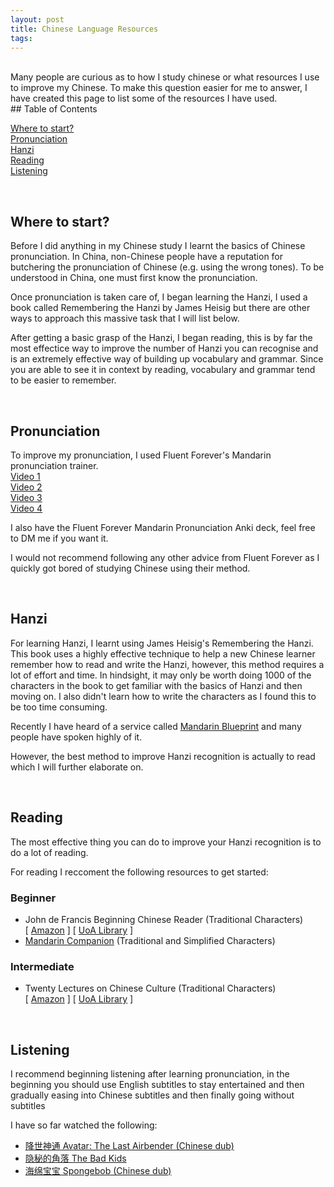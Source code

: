 ```yaml
---
layout: post
title: Chinese Language Resources
tags: 
---
```



<br>
Many people are curious as to how I study chinese or what resources I use to improve my Chinese. To make this question easier for me to answer, I have created this page to list some of the resources I have used. 

<br>
## Table of Contents

[Where to start?](#where-to-start)\
[Pronunciation](#pronunciation)\
[Hanzi](#hanzi)\
[Reading](#reading)\
[Listening](#listening)


<br>

## Where to start?
Before I did anything in my Chinese study I learnt the basics of Chinese pronunciation. In China, non-Chinese people have a reputation for butchering the pronunciation of Chinese (e.g. using the wrong tones). To be understood in China, one must first know the pronunciation.

Once pronunciation is taken care of, I began learning the Hanzi, I used a book called Remembering the Hanzi by James Heisig but there are other ways to approach this massive task that I will list below.

After getting a basic grasp of the Hanzi, I began reading, this is by far the most effectice way to improve the number of Hanzi you can recognise and is an extremely effective way of building up vocabulary and grammar. Since you are able to see it in context by reading, vocabulary and grammar tend to be easier to remember.

<br>

## Pronunciation
To improve my pronunciation, I used Fluent Forever's Mandarin pronunciation trainer.\
[Video 1](https://www.youtube.com/watch?v=W-jbT0nw8LA)\
[Video 2](https://www.youtube.com/watch?v=5HtCxSLUU6s)\
[Video 3](https://www.youtube.com/watch?v=6167tEzV7Ac)\
[Video 4](https://www.youtube.com/watch?v=LhkZGb9QHJc)

I also have the Fluent Forever Mandarin Pronunciation Anki deck, feel free to DM me if you want it.

I would not recommend following any other advice from Fluent Forever as I quickly got bored of studying Chinese using their method.

<br>

## Hanzi
For learning Hanzi, I learnt using James Heisig's Remembering the Hanzi. This book uses a highly effective technique to help a new Chinese learner remember how to read and write the Hanzi, however, this method requires a lot of effort and time. In hindsight, it may only be worth doing 1000 of the characters in the book to get familiar with the basics of Hanzi and then moving on. I also didn't learn how to write the characters as I found this to be too time consuming.

Recently I have heard of a service called [Mandarin Blueprint](https://www.mandarinblueprint.com/) and many people have spoken highly of it. 

However, the best method to improve Hanzi recognition is actually to read which I will further elaborate on.

<br>


## Reading
The most effective thing you can do to improve your Hanzi recognition is to do a lot of reading.

For reading I reccoment the following resources to get started:
### Beginner
* John de Francis Beginning Chinese Reader (Traditional Characters)\
[ [Amazon](https://www.amazon.com/Beginning-Chinese-Reader-Part/dp/0300020600) ] [ [UoA Library](https://catalogue.library.auckland.ac.nz/permalink/f/t37c0t/uoa_alma21122962490002091) ]
* [Mandarin Companion](https://mandarincompanion.com/) (Traditional and Simplified Characters)

### Intermediate 
* Twenty Lectures on Chinese Culture (Traditional Characters)\
[ [Amazon](https://www.amazon.com/Twenty-Lectures-Chinese-Culture-Intermediary/dp/0300001274/ref=pd_sbs_2?pd_rd_w=HiARl&pf_rd_p=b65ee94e-1282-43fc-a8b1-8bf931f6dfab&pf_rd_r=J1ED30SGPQ3FDDKBB6QQ&pd_rd_r=fb7eb093-fcc8-4fc6-9b51-7027dd3c5e13&pd_rd_wg=6wxFR&pd_rd_i=0300001274) ] [ [UoA Library](https://catalogue.library.auckland.ac.nz/permalink/f/t37c0t/uoa_alma21166617260002091) ]

<br>

## Listening
I recommend beginning listening after learning pronunciation, in the beginning you should use English subtitles to stay entertained and then gradually easing into Chinese subtitles and then finally going without subtitles

I have so far watched the following:
* [降世神通 Avatar: The Last Airbender (Chinese dub)](https://v.qq.com/x/cover/m0t0ud0mjg6td5t/v00225ojbpd.html)
* [隐秘的角落 The Bad Kids](https://www.iq.com/play/2ffkwrzp4tg)
* [海绵宝宝 Spongebob (Chinese dub)](https://www.wekan.tv/child/301830268048001-161830268048001)
